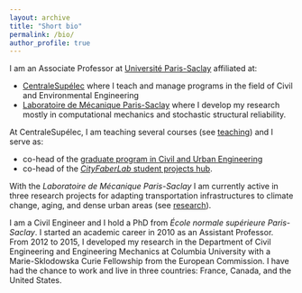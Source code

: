 ```yaml
---
layout: archive
title: "Short bio"
permalink: /bio/
author_profile: true
---
```


<!--- For preview: ctrl+shift+m -->

I am an Associate Professor at [Université Paris-Saclay](https://www.universite-paris-saclay.fr/en) affiliated at:
* [CentraleSupélec](https://www.centralesupelec.fr/en) where I teach and manage programs in the field of Civil and Environmental Engineering
* [Laboratoire de Mécanique Paris-Saclay](https://) where I develop my research mostly in computational mechanics and stochastic structural reliability.

At CentraleSupélec, I am teaching several courses (see [teaching](https://jehelp.github.io/teaching/)) and I serve as:
* co-head of the [graduate program in Civil and Urban Engineering](https://mention-sic.blogspot.fr/p/presentation.html)
* co-head of the [*CityFaberLab* student projects hub](https://cityfaberlab.blogspot.com/).

With the *Laboratoire de Mécanique Paris-Saclay* I am currently active in three research projects for adapting transportation infrastructures to climate change, aging, and dense urban areas (see [research](https://jehelp.github.io/research/)).

I am a Civil Engineer and I hold a PhD from *École normale supérieure Paris-Saclay*. I started an academic career in 2010 as an Assistant Professor. From 2012 to 2015, I developed my research in the Department of Civil Engineering and Engineering Mechanics at Columbia University with a Marie-Sklodowska Curie Fellowship from the European Commission. I have had the chance to work and live in three countries: France, Canada, and the United States.

<!--
Beside my career in the Academia, I love watching movies (especially Italian movies from the 50's and 60's), listening to classical music (I very much like the music of Robert Schumann), browsing among cities, taking care of trees, hiking in the mountains (which reminds me my childhood).
-->

